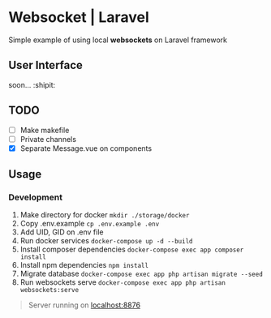 # Websocket | Laravel
Simple example of using local **websockets** on Laravel framework

## User Interface
soon... :shipit:

## TODO
- [ ] Make makefile 
- [ ] Private channels
- [x] Separate Message.vue on components

## Usage
### Development
1. Make directory for docker `mkdir ./storage/docker`
2. Copy .env.example `cp .env.example .env`
3. Add UID, GID on .env file
4. Run docker services `docker-compose up -d --build`
5. Install composer dependencies `docker-compose exec app composer install`
6. Install npm dependencies `npm install`
7. Migrate database `docker-compose exec app php artisan migrate --seed`
8. Run websockets serve `docker-compose exec app php artisan websockets:serve`

> Server running on [localhost:8876](http://localhost:8876)
